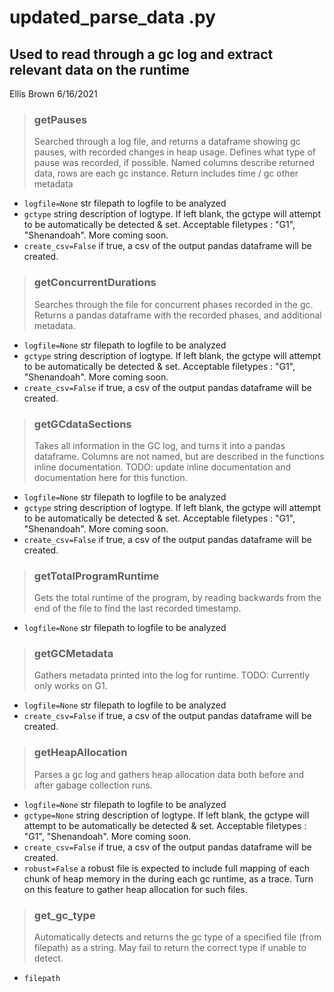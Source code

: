 # updated_parse_data .py
## Used to read through a gc log and extract relevant data on the runtime
Ellis Brown 6/16/2021

> ### getPauses
> Searched through a log file, and returns a dataframe showing gc pauses, with recorded changes in heap usage. Defines what type of pause was recorded, if possible. Named columns describe returned data, rows are each gc instance. Return includes time / gc other metadata
- `logfile=None` str filepath to logfile to be analyzed
- `gctype` string description of logtype. If left blank, the gctype will attempt to be automatically be detected & set. Acceptable filetypes : "G1", "Shenandoah". More coming soon.
- `create_csv=False` if true, a csv of the output pandas dataframe will be created.

> ### getConcurrentDurations
> Searches through the file for concurrent phases recorded in the gc. Returns a pandas dataframe with the recorded phases, and additional metadata.
- `logfile=None` str filepath to logfile to be analyzed
- `gctype` string description of logtype. If left blank, the gctype will attempt to be automatically be detected & set. Acceptable filetypes : "G1", "Shenandoah". More coming soon.
- `create_csv=False` if true, a csv of the output pandas dataframe will be created.

> ### getGCdataSections
> Takes all information in the GC log, and turns it into a pandas dataframe. Columns are not named, but are described in the functions inline documentation.  TODO: update inline documentation and documentation here for this function.
- `logfile=None` str filepath to logfile to be analyzed
- `gctype` string description of logtype. If left blank, the gctype will attempt to be automatically be detected & set. Acceptable filetypes : "G1", "Shenandoah". More coming soon.
- `create_csv=False` if true, a csv of the output pandas dataframe will be created.

> ### getTotalProgramRuntime
> Gets the total runtime of the program, by reading backwards from the end of the file to find the last recorded timestamp.
- `logfile=None` str filepath to logfile to be analyzed

> ### getGCMetadata
> Gathers metadata printed into the log for runtime. TODO: Currently only works on G1.
- `logfile=None` str filepath to logfile to be analyzed
- `create_csv=False` if true, a csv of the output pandas dataframe will be created.

> ### getHeapAllocation
> Parses a gc log and gathers heap allocation data both before and after gabage collection runs.
- `logfile=None` str filepath to logfile to be analyzed
- `gctype=None` string description of logtype. If left blank, the gctype will attempt to be automatically be detected & set. Acceptable filetypes : "G1", "Shenandoah". More coming soon.
- `create_csv=False` if true, a csv of the output pandas dataframe will be created.
- `robust=False` a robust file is expected to include full mapping of each chunk of heap memory in the during each gc runtime, as a trace. Turn on this feature to gather heap allocation for such files.

> ### get_gc_type
> Automatically detects and returns the gc type of a specified file (from filepath) as a string. May fail to return the correct type if unable to detect.
- `filepath`

